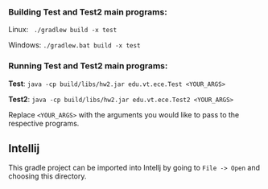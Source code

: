 

### Building Test and Test2 main programs:

Linux: ` ./gradlew build -x test`

Windows: `./gradlew.bat build -x test`

### Running Test and Test2 main programs:

__Test__:
`java -cp build/libs/hw2.jar edu.vt.ece.Test <YOUR_ARGS>`

__Test2__:
`java -cp build/libs/hw2.jar edu.vt.ece.Test2 <YOUR_ARGS>`

Replace `<YOUR_ARGS>` with the arguments you would like to pass to the respective programs.

## Intellij

This gradle project can be imported into Intellj by going to `File -> Open` and choosing this directory.
